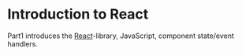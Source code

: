 # Introduction to React

Part1 introduces the [React](https://reactjs.org/)-library, JavaScript, component state/event handlers.
